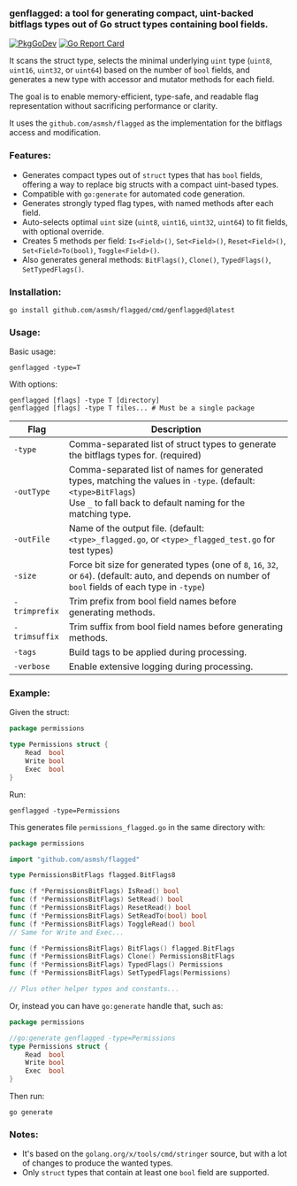 ### genflagged: a tool for generating compact, uint-backed bitflags types out of Go struct types containing bool fields.

[![PkgGoDev](https://pkg.go.dev/badge/github.com/asmsh/flagged/cmd/genflagged)](https://pkg.go.dev/github.com/asmsh/flagged/cmd/genflagged)
[![Go Report Card](https://goreportcard.com/badge/github.com/asmsh/flagged/cmd/genflagged)](https://goreportcard.com/report/github.com/asmsh/flagged/cmd/genflagged)

It scans the struct type, selects the minimal underlying `uint` type (`uint8`, `uint16`, `uint32`, or `uint64`) based on the number of `bool` fields, and generates a new type with accessor and mutator methods for each field.

The goal is to enable memory-efficient, type-safe, and readable flag representation without sacrificing performance or clarity.

It uses the `github.com/asmsh/flagged` as the implementation for the bitflags access and modification.

### Features:

* Generates compact types out of `struct` types that has `bool` fields, offering a way to replace big structs with a compact uint-based types.
* Compatible with `go:generate` for automated code generation.
* Generates strongly typed flag types, with named methods after each field.
* Auto-selects optimal `uint` size (`uint8`, `uint16`, `uint32`, `uint64`) to fit fields, with optional override.
* Creates 5 methods per field: `Is<Field>()`, `Set<Field>()`, `Reset<Field>()`, `Set<Field>To(bool)`, `Toggle<Field>()`.
* Also generates general methods: `BitFlags()`, `Clone()`, `TypedFlags()`, `SetTypedFlags()`.

### Installation:

```shell
go install github.com/asmsh/flagged/cmd/genflagged@latest
```

### Usage:

Basic usage:

```shell
genflagged -type=T
```

With options:

```shell
genflagged [flags] -type T [directory]
genflagged [flags] -type T files... # Must be a single package
```

| Flag          | Description                                                                                                                                                                        |
|---------------|------------------------------------------------------------------------------------------------------------------------------------------------------------------------------------|
| `-type`       | Comma-separated list of struct types to generate the bitflags types for. (required)                                                                                                |
| `-outType`    | Comma-separated list of names for generated types, matching the values in `-type`. (default: `<type>BitFlags`) <br/> Use `_` to fall back to default naming for the matching type. |
| `-outFile`    | Name of the output file. (default: `<type>_flagged.go`, or `<type>_flagged_test.go` for test types)                                                                                |
| `-size`       | Force bit size for generated types (one of `8`, `16`, `32`, or `64`). (default: auto, and depends on number of `bool` fields of each type in `-type`)                              |
| `-trimprefix` | Trim prefix from bool field names before generating methods.                                                                                                                       |
| `-trimsuffix` | Trim suffix from bool field names before generating methods.                                                                                                                       |
| `-tags`       | Build tags to be applied during processing.                                                                                                                                        |
| `-verbose`    | Enable extensive logging during processing.                                                                                                                                        |

### Example:

Given the struct:

```go
package permissions

type Permissions struct {
	Read  bool
	Write bool
	Exec  bool
}
```

Run:

```shell
genflagged -type=Permissions
```

This generates file `permissions_flagged.go` in the same directory with:

```go
package permissions

import "github.com/asmsh/flagged"

type PermissionsBitFlags flagged.BitFlags8

func (f *PermissionsBitFlags) IsRead() bool
func (f *PermissionsBitFlags) SetRead() bool
func (f *PermissionsBitFlags) ResetRead() bool
func (f *PermissionsBitFlags) SetReadTo(bool) bool
func (f *PermissionsBitFlags) ToggleRead() bool
// Same for Write and Exec...

func (f *PermissionsBitFlags) BitFlags() flagged.BitFlags
func (f *PermissionsBitFlags) Clone() PermissionsBitFlags
func (f *PermissionsBitFlags) TypedFlags() Permissions
func (f *PermissionsBitFlags) SetTypedFlags(Permissions)

// Plus other helper types and constants...
```

Or, instead you can have `go:generate` handle that, such as:

```go
package permissions

//go:generate genflagged -type=Permissions
type Permissions struct {
	Read  bool
	Write bool
	Exec  bool
}
```

Then run:

```shell
go generate
```

### Notes:

* It's based on the `golang.org/x/tools/cmd/stringer` source, but with a lot of changes to produce the wanted types.
* Only `struct` types that contain at least one `bool` field are supported.
